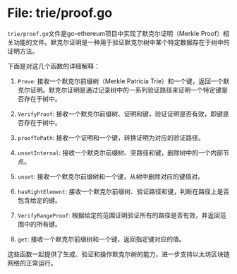 # File: trie/proof.go

`trie/proof.go`文件是go-ethereum项目中实现了默克尔证明（Merkle Proof）相关功能的文件。默克尔证明是一种用于验证默克尔树中某个特定数据存在于树中的证明方法。

下面是对这几个函数的详细解释：

1. `Prove`: 接收一个默克尔前缀树（Merkle Patricia Trie）和一个键，返回一个默克尔证明。默克尔证明是通过记录树中的一系列验证路径来证明一个特定键是否存在于树中。

2. `VerifyProof`: 接收一个默克尔前缀树、证明和键，验证证明是否有效，即键是否存在于树中。

3. `proofToPath`: 接收一个证明和一个键，转换证明为对应的验证路径。

4. `unsetInternal`: 接收一个默克尔前缀树、空路径和键，删除树中的一个内部节点。

5. `unset`: 接收一个默克尔前缀树和一个键，从树中删除对应的键值对。

6. `hasRightElement`: 接收一个默克尔前缀树、验证路径和键，判断在路径上是否包含给定的键。

7. `VerifyRangeProof`: 根据给定的范围证明验证所有的路径是否有效，并返回范围中的所有键。

8. `get`: 接收一个默克尔前缀树和一个键，返回指定键对应的值。

这些函数一起提供了生成、验证和操作默克尔树的能力，进一步支持以太坊区块链网络的正常运行。

